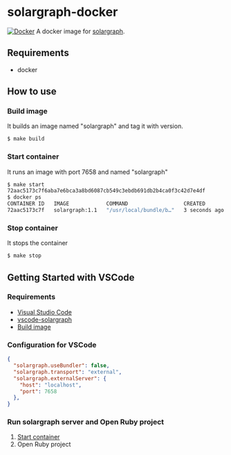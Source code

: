 # solargraph-docker
[![Docker](https://github.com/NotFounds/solargraph-docker/actions/workflows/docker-publish.yml/badge.svg?branch=main)](https://github.com/NotFounds/solargraph-docker/actions/workflows/docker-publish.yml)
A docker image for [solargraph](https://github.com/castwide/solargraph/).

## Requirements
- docker

## How to use
### Build image
It builds an image named "solargraph" and tag it with version.
```sh
$ make build
```

### Start container
It runs an image with port 7658 and named "solargraph"
```sh
$ make start
72aac5173c7f6aba7e6bca3a8bd6087cb549c3ebdb691db2b4ca0f3c42d7e4df
$ docker ps
CONTAINER ID   IMAGE            COMMAND                  CREATED         STATUS        PORTS                                       NAMES
72aac5173c7f   solargraph:1.1   "/usr/local/bundle/b…"   3 seconds ago   Up 1 second   0.0.0.0:7658->7658/tcp, :::7658->7658/tcp   solargraph
```

### Stop container
It stops the container
```sh
$ make stop
```

## Getting Started with VSCode
### Requirements
- [Visual Studio Code](https://code.visualstudio.com/)
- [vscode-solargraph](https://github.com/castwide/vscode-solargraph)
- [Build image](#build-image)

### Configuration for VSCode
```json
{
  "solargraph.useBundler": false,
  "solargraph.transport": "external",
  "solargraph.externalServer": {
    "host": "localhost",
    "port": 7658
  },
}
```

### Run solargraph server and Open Ruby project
1. [Start container](#start-container)
2. Open Ruby project
